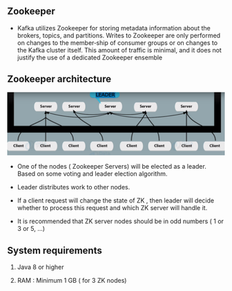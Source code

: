 
## Zookeeper

- Kafka utilizes Zookeeper for storing metadata information about the brokers, topics, and partitions. Writes to Zookeeper are only performed on changes to the member‐ship of consumer groups or on changes to the Kafka cluster itself. This amount of
traffic is minimal, and it does not justify the use of a dedicated Zookeeper ensemble

## Zookeeper architecture

![](./resources/zk.png)

- One of the nodes ( Zookeeper Servers) will be elected as a leader. Based on some voting and leader election algorithm.

- Leader distributes work to other nodes.

- If a client request will change the state of ZK , then leader will decide whether to process this request and which ZK server
will handle it.

- It is recommended that ZK server nodes should be in odd numbers ( 1 or 3 or 5, ...)

## System requirements

1. Java 8 or higher

2. RAM : Minimum 1 GB ( for 3 ZK nodes)




